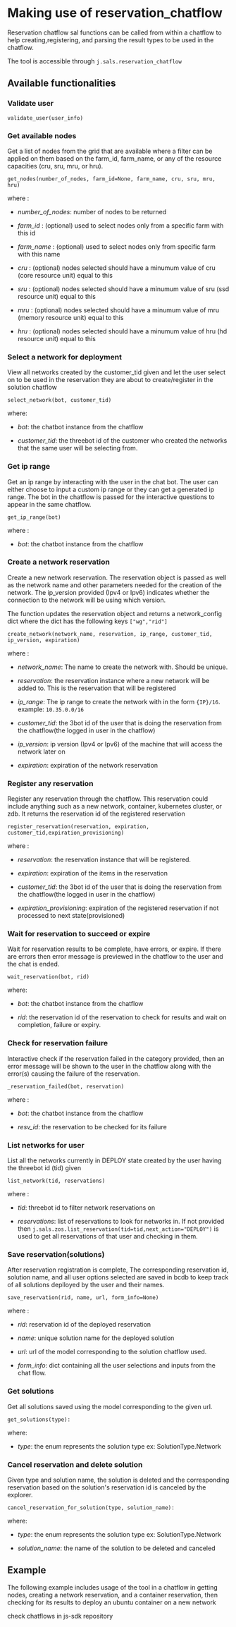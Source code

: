 # Making use of reservation_chatflow

Reservation chatflow sal functions can be called from within a chatflow to help creating,registering, and parsing the result types to be used in the chatflow.

The tool is accessible through `j.sals.reservation_chatflow`

## Available functionalities

### Validate user

`validate_user(user_info)`

### Get available nodes

Get a list of nodes from the grid that are available where a filter can be applied on them based on the farm_id, farm_name, or any of the resource capacities (cru, sru, mru, or hru).

`get_nodes(number_of_nodes, farm_id=None, farm_name, cru, sru, mru, hru)`

where :

- *number_of_nodes*:  number of nodes to be returned

- *farm_id* : (optional) used to select nodes only from a specific farm with this id

- *farm_name* : (optional) used to select nodes only from specific farm with this name

- *cru* : (optional) nodes selected should have a minumum value of cru (core resource unit) equal to this

- *sru* : (optional) nodes selected should have a minumum value of sru (ssd resource unit) equal to this

- *mru* : (optional) nodes selected should have a minumum value of mru (memory resource unit) equal to this

- *hru* : (optional) nodes selected should have a minumum value of hru (hd resource unit) equal to this

### Select a network for deployment

View all networks created by the customer_tid given and let the user select on to be used in the reservation they are about to create/register in the solution chatflow

`select_network(bot, customer_tid)`

where:

- *bot*:  the chatbot instance from the chatflow

- *customer_tid*: the threebot id of the customer who created the networks that the same user will be selecting from.

### Get ip range

Get an ip range by interacting with the user in the chat bot. The user can either choose to input a custom ip range or they can get a generated ip range. The bot in the chatflow is passed for the interactive questions to appear in the same chatflow.

`get_ip_range(bot)`

where :

- *bot*:  the chatbot instance from the chatflow

### Create a network reservation

Create a new network reservation. The reservation object is passed as well as the network name and other parameters needed for the creation of the network. The ip_version provided (Ipv4 or Ipv6) indicates whether the connection to the network will be using which version.

The function updates the reservation object and returns a network_config dict where the dict has the following keys `["wg","rid"]`

`create_network(network_name, reservation, ip_range, customer_tid, ip_version, expiration)`

where :

- *network_name*: The name to create the network with. Should be unique.

- *reservation*:  the reservation instance where a new network will be added to. This is the reservation that will be registered

- *ip_range*: The ip range to create the network with in the form `{IP}/16`. example: `10.35.0.0/16`

- *customer_tid*:  the 3bot id of the user that is doing the reservation from the chatflow(the logged in user in the chatflow)

- *ip_version*:  ip version (Ipv4 or Ipv6) of the machine that will access the network later on

- *expiration*:  expiration of the network reservation

### Register any reservation

Register any reservation through the chatflow. This reservation could include anything such as a new network, container, kubernetes cluster, or zdb.  It returns the reservation id of the registered reservation

`register_reservation(reservation, expiration, customer_tid,expiration_provisioning)`

where :

- *reservation*: the reservation instance that will be registered.

- *expiration*:  expiration of the items in the reservation

- *customer_tid*:  the 3bot id of the user that is doing the reservation from the chatflow(the logged in user in the chatflow)

- *expiration_provisioning*: expiration of the registered reservation if not processed to next state(provisioned)




### Wait for reservation to succeed or expire

Wait for reservation results to be complete, have errors, or expire. If there are errors then error message is previewed in the chatflow to the user and the chat is ended.

`wait_reservation(bot, rid)`

where:

- *bot*: the chatbot instance from the chatflow

- *rid*: the reservation id of the reservation to check for results and wait on completion, failure or expiry.

### Check for reservation failure

Interactive check if the reservation failed in the category provided, then an error message will be shown to the user in the chatflow along with the error(s) causing the failure of the reservation.

`_reservation_failed(bot, reservation)`

where :

- *bot*:  the chatbot instance from the chatflow

- *resv_id*:  the reservation to be checked for its failure

### List networks for user

List all the networks currently in DEPLOY state created by the user having the threebot id (tid) given

`list_network(tid, reservations)`

where :

- *tid*: threebot id to filter network reservations on

- *reservations*: list of reservations to look for networks in. If not provided then `j.sals.zos.list_reservation(tid=tid,next_action="DEPLOY")` is used to get all reservations of that user and checking in them.

### Save reservation(solutions)

After reservation registration is complete, The corresponding reservation id, solution name, and all user options selected are saved in bcdb to keep track of all solutions deplloyed by the user and their names.

`save_reservation(rid, name, url, form_info=None)`

where :

- *rid*: reservation id of the deployed reservation

- *name*: unique solution name for the deployed solution

- *url*: url of the model corresponding to the solution chatflow used.

- *form_info*: dict containing all the user selections and inputs from the chat flow.


### Get solutions

Get all solutions saved using the model corresponding to the given url.

`get_solutions(type):`

where:

- *type*: the enum represents the solution type ex: SolutionType.Network

### Cancel reservation and delete solution

Given type and solution name, the solution is deleted and the corresponding reservation based on the solution's reservation id is canceled by the explorer.

`cancel_reservation_for_solution(type, solution_name):`

where:

- *type*: the enum represents the solution type ex: SolutionType.Network

- *solution_name*: the name of the solution to be deleted and canceled

## Example

The following example includes usage of the tool in a chatflow in getting nodes, creating a network reservation, and a container reservation, then checking for its results to deploy an ubuntu container on a new network

check chatflows in js-sdk repository
